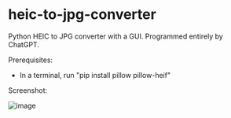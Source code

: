 # heic-to-jpg-converter
Python HEIC to JPG converter with a GUI. Programmed entirely by ChatGPT.

Prerequisites:

* In a terminal, run "pip install pillow pillow-heif"

Screenshot:

![image](https://github.com/user-attachments/assets/4ab55949-d1b8-497a-a2fd-381b56e9aaeb)
